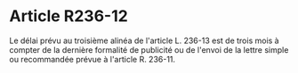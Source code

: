# Article R236-12

Le délai prévu au troisième alinéa de l'article L. 236-13 est de trois mois à compter de la dernière formalité de publicité ou de l'envoi de la lettre simple ou recommandée prévue à l'article R. 236-11.